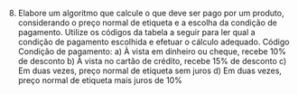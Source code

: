 8. Elabore um algoritmo que calcule o que deve ser pago por um produto, considerando o preço normal de etiqueta e a escolha da condição de pagamento. Utilize os códigos da tabela a seguir para ler qual a condição de pagamento escolhida e efetuar o cálculo adequado.
Código Condição de pagamento:
a) À vista em dinheiro ou cheque, recebe 10% de desconto
b) À vista no cartão de crédito, recebe 15% de desconto
c) Em duas vezes, preço normal de etiqueta sem juros
d) Em duas vezes, preço normal de etiqueta mais juros de 10%
